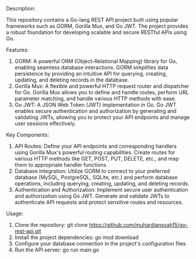 Description:

This repository contains a Go-lang REST API project built using popular frameworks such as GORM, Gorilla Mux, and Go JWT. The project provides a robust foundation for developing scalable and secure RESTful APIs using Go.

Features:

1. GORM: A powerful ORM (Object-Relational Mapping) library for Go, enabling seamless database interactions. GORM simplifies data persistence by providing an intuitive API for querying, creating, updating, and deleting records in the database.
2. Gorilla Mux: A flexible and powerful HTTP request router and dispatcher for Go. Gorilla Mux allows you to define and handle routes, perform URL parameter matching, and handle various HTTP methods with ease.
3. Go JWT: A JSON Web Token (JWT) implementation in Go. Go JWT enables secure authentication and authorization by generating and validating JWTs, allowing you to protect your API endpoints and manage user sessions effectively.


Key Components:

1. API Routes: Define your API endpoints and corresponding handlers using Gorilla Mux's powerful routing capabilities. Create routes for various HTTP methods like GET, POST, PUT, DELETE, etc., and map them to appropriate handler functions.
2. Database Integration: Utilize GORM to connect to your preferred database (MySQL, PostgreSQL, SQLite, etc.) and perform database operations, including querying, creating, updating, and deleting records.
3. Authentication and Authorization: Implement secure user authentication and authorization using Go JWT. Generate and validate JWTs to authenticate API requests and protect sensitive routes and resources.


Usage:

1. Clone the repository: git clone https://github.com/muhardiansyah15/go-rest-api.git
2. Install the project dependencies: go mod download
3. Configure your database connection in the project's configuration files.
4. Run the API server: go run main.go
